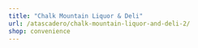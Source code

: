 ```yaml
---
title: "Chalk Mountain Liquor & Deli"
url: /atascadero/chalk-mountain-liquor-and-deli-2/
shop: convenience
---
```

